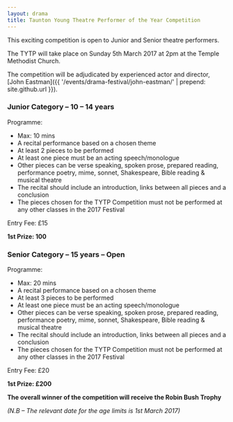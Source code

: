 ```yaml
---
layout: drama
title: Taunton Young Theatre Performer of the Year Competition
---
```


This exciting competition is open to Junior and Senior theatre performers. 

The TYTP will take place on Sunday 5th March 2017 at 2pm at the Temple Methodist Church.

The competition will be adjudicated by experienced actor and director, [John Eastman]({{ '/events/drama-festival/john-eastman/' | prepend: site.github.url }}).


### Junior Category – 10 – 14 years

Programme: 

- Max: 10 mins
- A recital performance based on a chosen theme
- At least 2 pieces to be performed
- At least one piece must be an acting speech/monologue
- Other pieces can be verse speaking, spoken prose, prepared reading, performance poetry, mime, sonnet, Shakespeare, Bible reading & musical theatre
- The recital should include an introduction, links between all pieces and a conclusion
- The pieces chosen for the TYTP Competition must not be performed at any other classes in the 2017 Festival

Entry Fee: £15

**1st Prize: 100**
 
### Senior Category – 15 years – Open

Programme:

- Max: 20 mins
- A recital performance based on a chosen theme
- At least 3 pieces to be performed
- At least one piece must be an acting speech/monologue
- Other pieces can be verse speaking, spoken prose, prepared reading, performance poetry, mime, sonnet, Shakespeare, Bible reading & musical theatre
- The recital should include an introduction, links between all pieces and a conclusion
- The pieces chosen for the TYTP Competition must not be performed at any other classes in the 2017 Festival

Entry Fee: £20

**1st Prize: £200**
 
**The overall winner of the competition will receive the Robin Bush Trophy**
 
*(N.B – The relevant date for the age limits is 1st March 2017)*